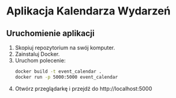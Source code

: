 # Aplikacja Kalendarza Wydarzeń

## Uruchomienie aplikacji

1. Skopiuj repozytorium na swój komputer.
2. Zainstaluj Docker.
3. Uruchom polecenie:
   ```bash
   docker build -t event_calendar .
   docker run -p 5000:5000 event_calendar
4. Otwórz przeglądarkę i przejdź do http://localhost:5000